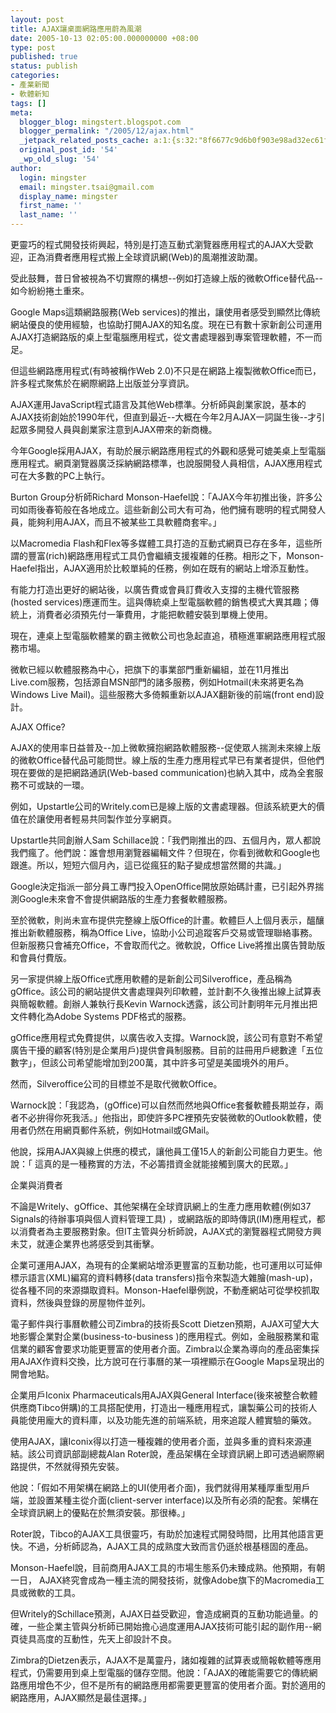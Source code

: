 ```yaml
---
layout: post
title: AJAX讓桌面網路應用蔚為風潮
date: 2005-10-13 02:05:00.000000000 +08:00
type: post
published: true
status: publish
categories:
- 產業新聞
- 軟體新知
tags: []
meta:
  blogger_blog: mingstert.blogspot.com
  blogger_permalink: "/2005/12/ajax.html"
  _jetpack_related_posts_cache: a:1:{s:32:"8f6677c9d6b0f903e98ad32ec61f8deb";a:2:{s:7:"expires";i:1455380873;s:7:"payload";a:3:{i:0;a:1:{s:2:"id";i:62;}i:1;a:1:{s:2:"id";i:85;}i:2;a:1:{s:2:"id";i:265;}}}}
  original_post_id: '54'
  _wp_old_slug: '54'
author:
  login: mingster
  email: mingster.tsai@gmail.com
  display_name: mingster
  first_name: ''
  last_name: ''
---
```

<p>更靈巧的程式開發技術興起，特別是打造互動式瀏覽器應用程式的AJAX大受歡迎，正為消費者應用程式搬上全球資訊網(Web)的風潮推波助瀾。</p>
<p>受此鼓舞，昔日曾被視為不切實際的構想--例如打造線上版的微軟Office替代品--如今紛紛捲土重來。</p>
<p>Google Maps這類網路服務(Web services)的推出，讓使用者感受到顯然比傳統網站優良的使用經驗，也協助打開AJAX的知名度。現在已有數十家新創公司運用AJAX打造網路版的桌上型電腦應用程式，從文書處理器到專案管理軟體，不一而足。</p>
<p>但這些網路應用程式(有時被稱作Web 2.0)不只是在網路上複製微軟Office而已，許多程式聚焦於在網際網路上出版並分享資訊。</p>
<p>AJAX運用JavaScript程式語言及其他Web標準。分析師與創業家說，基本的AJAX技術創始於1990年代，但直到最近--大概在今年2月AJAX一詞誕生後--才引起眾多開發人員與創業家注意到AJAX帶來的新商機。</p>
<p>今年Google採用AJAX，有助於展示網路應用程式的外觀和感覺可媲美桌上型電腦應用程式。網頁瀏覽器廣泛採納網路標準，也說服開發人員相信，AJAX應用程式可在大多數的PC上執行。</p>
<p>Burton Group分析師Richard Monson-Haefel說：「AJAX今年初推出後，許多公司如雨後春筍般在各地成立。這些新創公司大有可為，他們擁有聰明的程式開發人員，能夠利用AJAX，而且不被某些工具軟體商套牢。」</p>
<p>以Macromedia Flash和Flex等多媒體工具打造的互動式網頁已存在多年，這些所謂的豐富(rich)網路應用程式工具仍會繼續支援複雜的任務。相形之下，Monson-Haefel指出，AJAX適用於比較單純的任務，例如在既有的網站上增添互動性。</p>
<p>有能力打造出更好的網站後，以廣告費或會員訂費收入支撐的主機代管服務(hosted services)應運而生。這與傳統桌上型電腦軟體的銷售模式大異其趣；傳統上，消費者必須預先付一筆費用，才能把軟體安裝到單機上使用。</p>
<p>現在，連桌上型電腦軟體業的霸主微軟公司也急起直追，積極進軍網路應用程式服務市場。</p>
<p>微軟已經以軟體服務為中心，把旗下的事業部門重新編組，並在11月推出Live.com服務，包括源自MSN部門的諸多服務，例如Hotmail(未來將更名為Windows Live Mail)。這些服務大多倚賴重新以AJAX翻新後的前端(front end)設計。</p>
<p>AJAX Office?</p>
<p>AJAX的使用率日益普及--加上微軟擁抱網路軟體服務--促使眾人揣測未來線上版的微軟Office替代品可能問世。線上版的生產力應用程式早已有業者提供，但他們現在要做的是把網路通訊(Web-based communication)也納入其中，成為全套服務不可或缺的一環。</p>
<p>例如，Upstartle公司的Writely.com已是線上版的文書處理器。但該系統更大的價值在於讓使用者輕易共同製作並分享網頁。</p>
<p>Upstartle共同創辦人Sam Schillace說：「我們剛推出的四、五個月內，眾人都說我們瘋了。他們說：誰會想用瀏覽器編輯文件？但現在，你看到微軟和Google也跟進。所以，短短六個月內，這已從瘋狂的點子變成想當然爾的共識。」</p>
<p>Google決定指派一部分員工專門投入OpenOffice開放原始碼計畫，已引起外界揣測Google未來會不會提供網路版的生產力套餐軟體服務。</p>
<p>至於微軟，則尚未宣布提供完整線上版Office的計畫。軟體巨人上個月表示，醞釀推出新軟體服務，稱為Office Live，協助小公司追蹤客戶交易或管理聯絡事務。但新服務只會補充Office，不會取而代之。微軟說，Office Live將推出廣告贊助版和會員付費版。</p>
<p>另一家提供線上版Office式應用軟體的是新創公司Silveroffice，產品稱為gOffice。該公司的網站提供文書處理與列印軟體，並計劃不久後推出線上試算表與簡報軟體。創辦人兼執行長Kevin Warnock透露，該公司計劃明年元月推出把文件轉化為Adobe Systems PDF格式的服務。</p>
<p>gOffice應用程式免費提供，以廣告收入支撐。Warnock說，該公司有意對不希望廣告干擾的顧客(特別是企業用戶)提供會員制服務。目前的註冊用戶總數達「五位數字」，但該公司希望能增加到200萬，其中許多可望是美國境外的用戶。</p>
<p>然而，Silveroffice公司的目標並不是取代微軟Office。</p>
<p>Warnock說：「我認為，(gOffice)可以自然而然地與Office套餐軟體長期並存，兩者不必拚得你死我活。」他指出，即使許多PC裡預先安裝微軟的Outlook軟體，使用者仍然在用網頁郵件系統，例如Hotmail或GMail。</p>
<p>他說，採用AJAX與線上供應的模式，讓他員工僅15人的新創公司能自力更生。他說：「 這真的是一種務實的方法，不必籌措資金就能接觸到廣大的民眾。」</p>
<p>企業與消費者</p>
<p>不論是Writely、gOffice、其他架構在全球資訊網上的生產力應用軟體(例如37 Signals的待辦事項與個人資料管理工具) ，或網路版的即時傳訊(IM)應用程式，都以消費者為主要服務對象。但IT主管與分析師說，AJAX式的瀏覽器程式開發方興未艾，就連企業界也將感受到其衝擊。</p>
<p>企業可運用AJAX，為現有的企業網站增添更豐富的互動功能，也可運用以可延伸標示語言(XML)編寫的資料轉移(data transfers)指令來製造大雜膾(mash-up)，從各種不同的來源擷取資料。Monson-Haefel舉例說，不動產網站可從學校抓取資料，然後與登錄的房屋物件並列。</p>
<p>電子郵件與行事曆軟體公司Zimbra的技術長Scott Dietzen預期，AJAX可望大大地影響企業對企業(business-to-business )的應用程式。例如，金融服務業和電信業的顧客會要求功能更豐富的使用者介面。Zimbra以企業為導向的產品密集採用AJAX作資料交換，比方說可在行事曆的某一項裡顯示在Google Maps呈現出的開會地點。</p>
<p>企業用戶Iconix Pharmaceuticals用AJAX與General Interface(後來被整合軟體供應商Tibco併購)的工具搭配使用，打造出一種應用程式，讓製藥公司的技術人員能使用龐大的資料庫，以及功能先進的前端系統，用來追蹤人體實驗的藥效。</p>
<p>使用AJAX，讓Iconix得以打造一種複雜的使用者介面，並與多重的資料來源連結。該公司資訊部副總裁Alan Roter說，產品架構在全球資訊網上即可透過網際網路提供，不然就得預先安裝。</p>
<p>他說：「假如不用架構在網路上的UI(使用者介面)，我們就得用某種厚重型用戶端，並設置某種主從介面(client-server interface)以及所有必須的配套。架構在全球資訊網上的優點在於無須安裝。那很棒。」</p>
<p>Roter說，Tibco的AJAX工具很靈巧，有助於加速程式開發時間，比用其他語言更快。不過，分析師認為，AJAX工具的成熟度大致而言仍遜於根基穩固的產品。</p>
<p>Monson-Haefel說，目前商用AJAX工具的市場生態系仍未臻成熟。他預期，有朝一日， AJAX終究會成為一種主流的開發技術，就像Adobe旗下的Macromedia工具或微軟的工具。</p>
<p>但Writely的Schillace預測，AJAX日益受歡迎，會造成網頁的互動功能過量。的確，一些企業主管與分析師已開始擔心過度運用AJAX技術可能引起的副作用--網頁徒具高度的互動性，先天上卻設計不良。</p>
<p>Zimbra的Dietzen表示，AJAX不是萬靈丹，諸如複雜的試算表或簡報軟體等應用程式，仍需要用到桌上型電腦的儲存空間。他說：「AJAX的確能需要它的傳統網路應用增色不少，但不是所有的網路應用都需要更豐富的使用者介面。對於適用的網路應用，AJAX顯然是最佳選擇。」</p>
